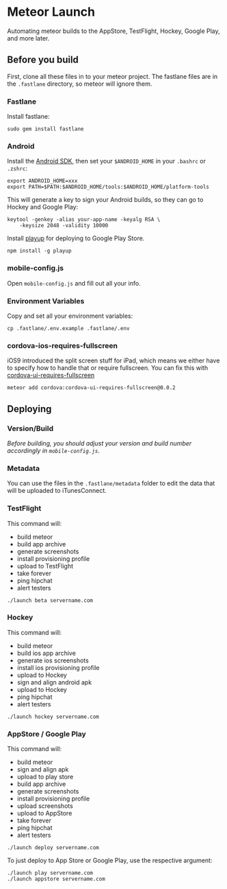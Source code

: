 # Meteor Launch

Automating meteor builds to the AppStore, TestFlight, Hockey, Google Play, and more later.

## Before you build

First, clone all these files in to your meteor project. The fastlane files are in the `.fastlane` directory, so meteor will ignore them.

### Fastlane

Install fastlane:

~~~
sudo gem install fastlane
~~~

### Android

Install the [Android SDK](https://developer.android.com/sdk/index.html), then set your `$ANDROID_HOME` in your `.bashrc` or `.zshrc`:

~~~
export ANDROID_HOME=xxx
export PATH=$PATH:$ANDROID_HOME/tools:$ANDROID_HOME/platform-tools
~~~

This will generate a key to sign your Android builds, so they can go to Hockey and Google Play:

~~~
keytool -genkey -alias your-app-name -keyalg RSA \
    -keysize 2048 -validity 10000
~~~

Install [playup](https://github.com/jeduan/playup) for deploying to Google Play Store.

~~~
npm install -g playup
~~~

### mobile-config.js

Open `mobile-config.js` and fill out all your info.

### Environment Variables

Copy and set all your environment variables:

~~~
cp .fastlane/.env.example .fastlane/.env
~~~

### cordova-ios-requires-fullscreen

iOS9 introduced the split screen stuff for iPad, which means we either have to specify how to handle that or require fullscreen. You can fix this with [cordova-ui-requires-fullscreen](https://www.npmjs.com/package/cordova-ios-requires-fullscreen)

~~~
meteor add cordova:cordova-ui-requires-fullscreen@0.0.2
~~~

## Deploying

### Version/Build

*Before building, you should adjust your version and build number accordingly in `mobile-config.js`.*

### Metadata

You can use the files in the `.fastlane/metadata` folder to edit the data that will be uploaded to iTunesConnect.

### TestFlight

This command will:

- build meteor
- build app archive
- generate screenshots
- install provisioning profile
- upload to TestFlight
- take forever
- ping hipchat
- alert testers

~~~
./launch beta servername.com
~~~

### Hockey

This command will:

- build meteor
- build ios app archive
- generate ios screenshots
- install ios provisioning profile
- upload to Hockey
- sign and align android apk
- upload to Hockey
- ping hipchat
- alert testers

~~~
./launch hockey servername.com
~~~

### AppStore / Google Play

This command will:

- build meteor
- sign and align apk
- upload to play store
- build app archive
- generate screenshots
- install provisioning profile
- upload screenshots
- upload to AppStore
- take forever
- ping hipchat
- alert testers

~~~
./launch deploy servername.com
~~~

To just deploy to App Store or Google Play, use the respective argument:

~~~
./launch play servername.com
./launch appstore servername.com
~~~
